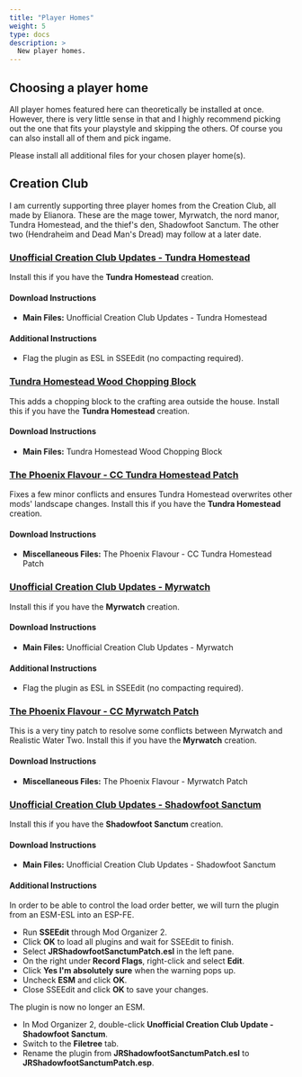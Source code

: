 ```yaml
---
title: "Player Homes"
weight: 5
type: docs
description: >
  New player homes.
---
```


## Choosing a player home

All player homes featured here can theoretically be installed at once. However, there is very little sense in that and I highly recommend picking out the one that fits your playstyle and skipping the others. Of course you can also install all of them and pick ingame.

Please install all additional files for your chosen player home(s).

## Creation Club

I am currently supporting three player homes from the Creation Club, all made by Elianora. These are the mage tower, Myrwatch, the nord manor, Tundra Homestead, and the thief's den, Shadowfoot Sanctum. The other two (Hendraheim and Dead Man's Dread) may follow at a later date.

### **[Unofficial Creation Club Updates - Tundra Homestead](https://www.nexusmods.com/skyrimspecialedition/mods/20077?tab=files)**

Install this if you have the **Tundra Homestead** creation.

#### Download Instructions

- **Main Files:** Unofficial Creation Club Updates - Tundra Homestead

#### Additional Instructions

- Flag the plugin as ESL in SSEEdit (no compacting required).

### **[Tundra Homestead Wood Chopping Block](https://www.nexusmods.com/skyrimspecialedition/mods/42616?tab=files)**

This adds a chopping block to the crafting area outside the house. Install this if you have the **Tundra Homestead** creation.

#### Download Instructions

- **Main Files:** Tundra Homestead Wood Chopping Block

### **[The Phoenix Flavour - CC Tundra Homestead Patch](https://www.nexusmods.com/skyrimspecialedition/mods/14223?tab=files)**

Fixes a few minor conflicts and ensures Tundra Homestead overwrites other mods' landscape changes. Install this if you have the **Tundra Homestead** creation.

#### Download Instructions

- **Miscellaneous Files:** The Phoenix Flavour - CC Tundra Homestead Patch

### **[Unofficial Creation Club Updates - Myrwatch](https://www.nexusmods.com/skyrimspecialedition/mods/19824?tab=files)**

Install this if you have the **Myrwatch** creation.

#### Download Instructions

- **Main Files:** Unofficial Creation Club Updates - Myrwatch

#### Additional Instructions

- Flag the plugin as ESL in SSEEdit (no compacting required).

### **[The Phoenix Flavour - CC Myrwatch Patch](https://www.nexusmods.com/skyrimspecialedition/mods/14223?tab=files)**

This is a very tiny patch to resolve some conflicts between Myrwatch and Realistic Water Two. Install this if you have the **Myrwatch** creation.

#### Download Instructions

- **Miscellaneous Files:** The Phoenix Flavour - Myrwatch Patch

### **[Unofficial Creation Club Updates - Shadowfoot Sanctum](https://www.nexusmods.com/skyrimspecialedition/mods/24192?tab=files)**

Install this if you have the **Shadowfoot Sanctum** creation.

#### Download Instructions

- **Main Files:** Unofficial Creation Club Updates - Shadowfoot Sanctum

#### Additional Instructions

In order to be able to control the load order better, we will turn the plugin from an ESM-ESL into an ESP-FE.

- Run **SSEEdit** through Mod Organizer 2.
- Click **OK** to load all plugins and wait for SSEEdit to finish.
- Select **JRShadowfootSanctumPatch.esl** in the left pane.
- On the right under **Record Flags**, right-click and select **Edit**.
- Click **Yes I'm absolutely sure** when the warning pops up.
- Uncheck **ESM** and click **OK**.
- Close SSEEdit and click **OK** to save your changes.

The plugin is now no longer an ESM.

- In Mod Organizer 2, double-click **Unofficial Creation Club Update - Shadowfoot Sanctum**.
- Switch to the **Filetree** tab.
- Rename the plugin from **JRShadowfootSanctumPatch.esl** to **JRShadowfootSanctumPatch.esp**.